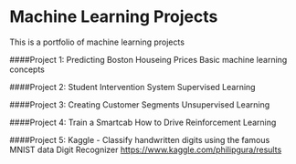 # Machine Learning Projects

This is a portfolio of machine learning projects

####Project 1: Predicting Boston Houseing Prices
Basic machine learning concepts

####Project 2: Student Intervention System
Supervised Learning

####Project 3: Creating Customer Segments
Unsupervised Learning

####Project 4: Train a Smartcab How to Drive
Reinforcement Learning

####Project 5: Kaggle - Classify handwritten digits using the famous MNIST data
Digit Recognizer
https://www.kaggle.com/philipgura/results
